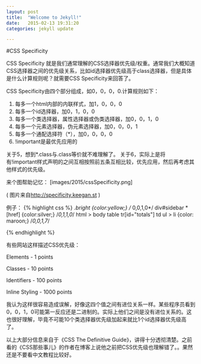 ```yaml
---
layout: post
title:  "Welcome to Jekyll!"
date:   2015-02-13 19:31:20
categories: jekyll update

---
```


#CSS Specificity

CSS Specificity 就是我们通常理解的CSS选择器优先级/权重。通常我们大概知道CSS选择器之间的优先级关系，比如id选择器优先级高于class选择器，但是具体是什么计算规则呢？就需要CSS Specificity来回答了。

CSS Specificity由四个部分组成，如0，0，0，0.计算规则如下：

1. 每多一个html内部的内联样式，加1，0，0，0
2. 每多一个id选择器，加0，1，0，0  
3. 每多一个类选择器，属性选择器或伪类选择器，加0，0，1，0
4. 每多一个元素选择器，伪元素选择器，加0，0，0，1
5. 每多一个通配选择符（*），加0，0，0，0 
6. !important是最优先应用的

关于5，想到*.class与.class等价就不难理解了。
关于6，实际上是将有!important样式声明的之间互相按照前五条互相比较，优先应用，然后再考虑其他样式的优先级。

来个图帮助记忆：
[images/2015/cssSpecificity.png]

( 图片来自<http://specificity.keegan.st> )

例子：
{% highlight css %}
*.bright {color:yellow;} /* 0,0,1,0*/
div#sidebar *[href] {color:silver;} /*0,1,1,0*/
html > body table tr[id="totals"] td ul > li {color: maroon;} /*0,0,1,7*/

{% endhighlight %}

有些网站这样描述CSS优先级：

Elements - 1 points

Classes - 10 points

Identifiers - 100 points

Inline Styling - 1000 points

我认为这样很容易造成误解，好像这四个值之间有进位关系一样。某些程序员看到0，0，1，0可能第一反应还是二进制的。实际上他们之间是没有进位关系的。这也很好理解，毕竟不可能10个类选择器优先级加起来就比1个id选择器优先级高了。

以上大部分信息来自于《CSS The Definitive Guide》，讲得十分透彻清楚。之前看的《CSS那些事儿》的作者在博客上说他之前把CSS优先级也理解错了。。果然还是不要看中文教程比较好。